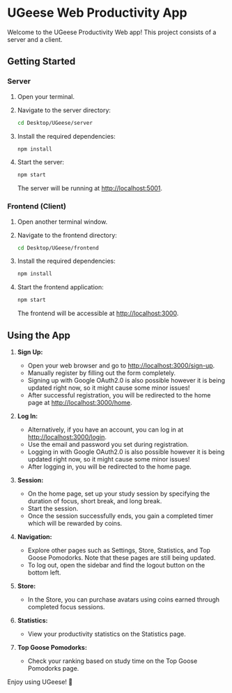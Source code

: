 # UGeese Web Productivity App

Welcome to the UGeese Productivity Web app! This project consists of a server and a client.

## Getting Started

### Server

1. Open your terminal.
2. Navigate to the server directory:

    ```bash
    cd Desktop/UGeese/server
    ```

3. Install the required dependencies:

    ```bash
    npm install
    ```

4. Start the server:

    ```bash
    npm start
    ```

   The server will be running at [http://localhost:5001](http://localhost:5001).

### Frontend (Client)

1. Open another terminal window.
2. Navigate to the frontend directory:

    ```bash
    cd Desktop/UGeese/frontend
    ```

3. Install the required dependencies:

    ```bash
    npm install
    ```

4. Start the frontend application:

    ```bash
    npm start
    ```

   The frontend will be accessible at [http://localhost:3000](http://localhost:3000).

## Using the App

1. **Sign Up:**
   - Open your web browser and go to [http://localhost:3000/sign-up](http://localhost:3000/sign-up).
   - Manually register by filling out the form completely.
   - Signing up with Google OAuth2.0 is also possible however it is being updated right now, so it might cause some minor issues!
   - After successful registration, you will be redirected to the home page at [http://localhost:3000/home](http://localhost:3000/home).

2. **Log In:**
   - Alternatively, if you have an account, you can log in at [http://localhost:3000/login](http://localhost:3000/login).
   - Use the email and password you set during registration.
   - Logging in with Google OAuth2.0 is also possible however it is being updated right now, so it might cause some minor issues!
   - After logging in, you will be redirected to the home page.

3. **Session:**
   - On the home page, set up your study session by specifying the duration of focus, short break, and long break.
   - Start the session.
   - Once the session successfully ends, you gain a completed timer which will be rewarded by coins. 

4. **Navigation:**
   - Explore other pages such as Settings, Store, Statistics, and Top Goose Pomodorks. Note that these pages are still being updated.
   - To log out, open the sidebar and find the logout button on the bottom left.

5. **Store:**
   - In the Store, you can purchase avatars using coins earned through completed focus sessions.

6. **Statistics:**
   - View your productivity statistics on the Statistics page.

7. **Top Goose Pomodorks:**
   - Check your ranking based on study time on the Top Goose Pomodorks page.


Enjoy using UGeese! 🚀


